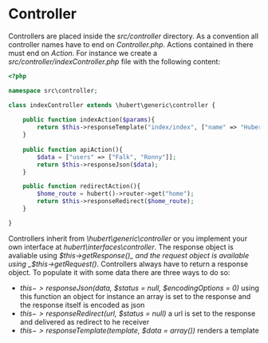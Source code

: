 # Controller

Controllers are placed inside the  _src/controller_ directory. As a convention all controller names have to end on _Controller.php_. Actions contained in there must end on _Action_. For instance we create a _src/controller/indexController.php_ file with the following content:

```php
<?php

namespace src\controller;

class indexController extends \hubert\generic\controller {
    
    public function indexAction($params){
        return $this->responseTemplate("index/index", ["name" => "Hubert"]);
    }
    
    public function apiAction(){
        $data = ["users" => ["Falk", "Ronny"]];
        return $this->responseJson($data);
    }

    public function redirectAction(){
        $home_route = hubert()->router->get("home");
        return $this->responseRedirect($home_route);
    }

}
```

Controllers inherit from _\hubert\generic\controller_ or you implement your own interface at _hubert\interfaces\controller_. The response object is avaliable using _$this->getResponse()_ and the request object is available using _$this->getRequest()_. Controllers always have to return a response object. To populate it with some data there are three ways to do so:

- _$this->responseJson($data, $status = null, $encodingOptions = 0)_ using this function an object for instance an array is set to the response and the response itself is encoded as json
- _$this->responseRedirect($url, $status = null)_ a url is set to the response and delivered as redirect to he receiver
- _$this->responseTemplate($template, $data = array())_ renders a template
